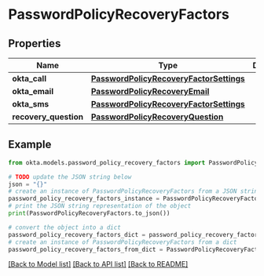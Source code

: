 # PasswordPolicyRecoveryFactors


## Properties

Name | Type | Description | Notes
------------ | ------------- | ------------- | -------------
**okta_call** | [**PasswordPolicyRecoveryFactorSettings**](PasswordPolicyRecoveryFactorSettings.md) |  | [optional] 
**okta_email** | [**PasswordPolicyRecoveryEmail**](PasswordPolicyRecoveryEmail.md) |  | [optional] 
**okta_sms** | [**PasswordPolicyRecoveryFactorSettings**](PasswordPolicyRecoveryFactorSettings.md) |  | [optional] 
**recovery_question** | [**PasswordPolicyRecoveryQuestion**](PasswordPolicyRecoveryQuestion.md) |  | [optional] 

## Example

```python
from okta.models.password_policy_recovery_factors import PasswordPolicyRecoveryFactors

# TODO update the JSON string below
json = "{}"
# create an instance of PasswordPolicyRecoveryFactors from a JSON string
password_policy_recovery_factors_instance = PasswordPolicyRecoveryFactors.from_json(json)
# print the JSON string representation of the object
print(PasswordPolicyRecoveryFactors.to_json())

# convert the object into a dict
password_policy_recovery_factors_dict = password_policy_recovery_factors_instance.to_dict()
# create an instance of PasswordPolicyRecoveryFactors from a dict
password_policy_recovery_factors_from_dict = PasswordPolicyRecoveryFactors.from_dict(password_policy_recovery_factors_dict)
```
[[Back to Model list]](../README.md#documentation-for-models) [[Back to API list]](../README.md#documentation-for-api-endpoints) [[Back to README]](../README.md)


